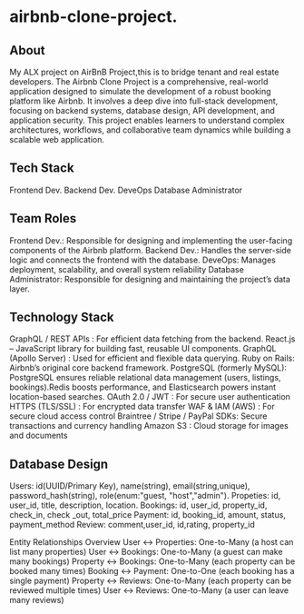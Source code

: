 # airbnb-clone-project.
## About
My ALX project on AirBnB Project,this is to bridge tenant and real estate developers.
The Airbnb Clone Project is a comprehensive, real-world application designed to simulate the development of a robust booking platform like Airbnb. It involves a deep dive into full-stack development, focusing on backend systems, database design, API development, and application security. This project enables learners to understand complex architectures, workflows, and collaborative team dynamics while building a scalable web application.
## Tech Stack
Frontend Dev.
Backend Dev.
DeveOps
Database Administrator
## Team Roles
Frontend Dev.: Responsible for designing and implementing the user-facing components of the Airbnb platform.
Backend Dev.: Handles the server-side logic and connects the frontend with the database.
DeveOps:  Manages deployment, scalability, and overall system reliability
Database Administrator: Responsible for designing and maintaining the project’s data layer.
## Technology Stack
GraphQL / REST APIs : For efficient data fetching from the backend.
React.js – JavaScript library for building fast, reusable UI components.
GraphQL (Apollo Server) : Used for efficient and flexible data querying.
Ruby on Rails: Airbnb’s original core backend framework.
PostgreSQL (formerly MySQL): PostgreSQL ensures reliable relational data management (users, listings, bookings).Redis boosts performance, and Elasticsearch powers instant location-based searches.
OAuth 2.0 / JWT : For secure user authentication
HTTPS (TLS/SSL) : For encrypted data transfer
WAF & IAM (AWS) : For secure cloud access control
Braintree / Stripe / PayPal SDKs: Secure transactions and currency handling
Amazon S3 : Cloud storage for images and documents
## Database Design
Users: id(UUID/Primary Key), name(string), email(string,unique), password_hash(string), role(enum:"guest, "host","admin").
Propeties: id, user_id, title, description, location.
Bookings: id, user_id, property_id, check_in, check _out, total_price
Payment: id, booking_id, amount, status, payment_method
Review: comment,user_id, id,rating, property_id

Entity Relationships Overview
User ↔️ Properties: One-to-Many (a host can list many properties)
User ↔️ Bookings: One-to-Many (a guest can make many bookings)
Property ↔️ Bookings: One-to-Many (each property can be booked many times)
Booking ↔️ Payment: One-to-One (each booking has a single payment)
Property ↔️ Reviews: One-to-Many (each property can be reviewed multiple times)
User ↔️ Reviews: One-to-Many (a user can leave many reviews)
